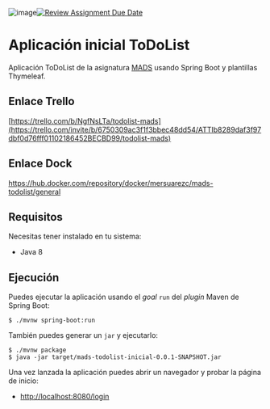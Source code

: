 ![image](https://github.com/user-attachments/assets/cadf85ed-fd22-447f-90e3-228465fc791e)[![Review Assignment Due Date](https://classroom.github.com/assets/deadline-readme-button-22041afd0340ce965d47ae6ef1cefeee28c7c493a6346c4f15d667ab976d596c.svg)](https://classroom.github.com/a/n6fMhf_d)
# Aplicación inicial ToDoList

Aplicación ToDoList de la asignatura [MADS](https://cvnet.cpd.ua.es/Guia-Docente/GuiaDocente/Index?wlengua=es&wcodasi=34037&scaca=2024-25) usando Spring Boot y plantillas Thymeleaf.

## Enlace Trello

[https://trello.com/b/NgfNsLTa/todolist-mads](https://trello.com/invite/b/6750309ac3f1f3bbec48dd54/ATTIb8289daf3f97dbf0d76fff01102186452BECBD99/todolist-mads)

## Enlace Dock

https://hub.docker.com/repository/docker/mersuarezc/mads-todolist/general




## Requisitos

Necesitas tener instalado en tu sistema:

- Java 8

## Ejecución

Puedes ejecutar la aplicación usando el _goal_ `run` del _plugin_ Maven 
de Spring Boot:

```
$ ./mvnw spring-boot:run 
```   

También puedes generar un `jar` y ejecutarlo:

```
$ ./mvnw package
$ java -jar target/mads-todolist-inicial-0.0.1-SNAPSHOT.jar 
```

Una vez lanzada la aplicación puedes abrir un navegador y probar la página de inicio:

- [http://localhost:8080/login](http://localhost:8080/login)
